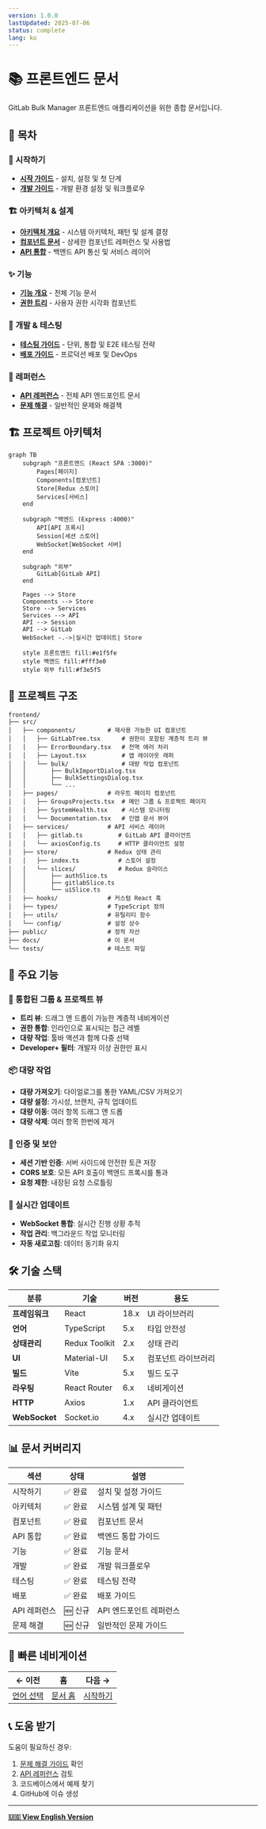 ```yaml
---
version: 1.0.0
lastUpdated: 2025-07-06
status: complete
lang: ko
---
```


# 📚 프론트엔드 문서

GitLab Bulk Manager 프론트엔드 애플리케이션을 위한 종합 문서입니다.

## 📑 목차

### 🚀 시작하기
- **[시작 가이드](./getting-started.md)** - 설치, 설정 및 첫 단계
- **[개발 가이드](./development.md)** - 개발 환경 설정 및 워크플로우

### 🏗️ 아키텍처 & 설계
- **[아키텍처 개요](./architecture.md)** - 시스템 아키텍처, 패턴 및 설계 결정
- **[컴포넌트 문서](./components.md)** - 상세한 컴포넌트 레퍼런스 및 사용법
- **[API 통합](./api-integration.md)** - 백엔드 API 통신 및 서비스 레이어

### ✨ 기능
- **[기능 개요](./features.md)** - 전체 기능 문서
- **[권한 트리](./permission-tree.md)** - 사용자 권한 시각화 컴포넌트

### 🧪 개발 & 테스팅
- **[테스팅 가이드](./testing.md)** - 단위, 통합 및 E2E 테스팅 전략
- **[배포 가이드](./deployment.md)** - 프로덕션 배포 및 DevOps

### 🔧 레퍼런스
- **[API 레퍼런스](./api-reference.md)** - 전체 API 엔드포인트 문서
- **[문제 해결](./troubleshooting.md)** - 일반적인 문제와 해결책

## 🏗️ 프로젝트 아키텍처

```mermaid
graph TB
    subgraph "프론트엔드 (React SPA :3000)"
        Pages[페이지]
        Components[컴포넌트]
        Store[Redux 스토어]
        Services[서비스]
    end
    
    subgraph "백엔드 (Express :4000)"
        API[API 프록시]
        Session[세션 스토어]
        WebSocket[WebSocket 서버]
    end
    
    subgraph "외부"
        GitLab[GitLab API]
    end
    
    Pages --> Store
    Components --> Store
    Store --> Services
    Services --> API
    API --> Session
    API --> GitLab
    WebSocket -.->|실시간 업데이트| Store
    
    style 프론트엔드 fill:#e1f5fe
    style 백엔드 fill:#fff3e0
    style 외부 fill:#f3e5f5
```

## 📁 프로젝트 구조

```
frontend/
├── src/
│   ├── components/         # 재사용 가능한 UI 컴포넌트
│   │   ├── GitLabTree.tsx      # 권한이 포함된 계층적 트리 뷰
│   │   ├── ErrorBoundary.tsx   # 전역 에러 처리
│   │   ├── Layout.tsx          # 앱 레이아웃 래퍼
│   │   └── bulk/               # 대량 작업 컴포넌트
│   │       ├── BulkImportDialog.tsx
│   │       ├── BulkSettingsDialog.tsx
│   │       └── ...
│   ├── pages/              # 라우트 페이지 컴포넌트
│   │   ├── GroupsProjects.tsx  # 메인 그룹 & 프로젝트 페이지
│   │   ├── SystemHealth.tsx    # 시스템 모니터링
│   │   └── Documentation.tsx   # 인앱 문서 뷰어
│   ├── services/           # API 서비스 레이어
│   │   ├── gitlab.ts          # GitLab API 클라이언트
│   │   └── axiosConfig.ts     # HTTP 클라이언트 설정
│   ├── store/              # Redux 상태 관리
│   │   ├── index.ts           # 스토어 설정
│   │   └── slices/            # Redux 슬라이스
│   │       ├── authSlice.ts
│   │       ├── gitlabSlice.ts
│   │       └── uiSlice.ts
│   ├── hooks/              # 커스텀 React 훅
│   ├── types/              # TypeScript 정의
│   ├── utils/              # 유틸리티 함수
│   └── config/             # 설정 상수
├── public/                 # 정적 자산
├── docs/                   # 이 문서
└── tests/                  # 테스트 파일
```

## 🚀 주요 기능

### 🌳 통합된 그룹 & 프로젝트 뷰
- **트리 뷰**: 드래그 앤 드롭이 가능한 계층적 네비게이션
- **권한 통합**: 인라인으로 표시되는 접근 레벨
- **대량 작업**: 툴바 액션과 함께 다중 선택
- **Developer+ 필터**: 개발자 이상 권한만 표시

### 📦 대량 작업
- **대량 가져오기**: 다이얼로그를 통한 YAML/CSV 가져오기
- **대량 설정**: 가시성, 브랜치, 규칙 업데이트
- **대량 이동**: 여러 항목 드래그 앤 드롭
- **대량 삭제**: 여러 항목 한번에 제거

### 🔐 인증 및 보안
- **세션 기반 인증**: 서버 사이드에 안전한 토큰 저장
- **CORS 보호**: 모든 API 호출이 백엔드 프록시를 통과
- **요청 제한**: 내장된 요청 스로틀링

### 📡 실시간 업데이트
- **WebSocket 통합**: 실시간 진행 상황 추적
- **작업 관리**: 백그라운드 작업 모니터링
- **자동 새로고침**: 데이터 동기화 유지

## 🛠️ 기술 스택

| 분류 | 기술 | 버전 | 용도 |
|------|------|------|------|
| **프레임워크** | React | 18.x | UI 라이브러리 |
| **언어** | TypeScript | 5.x | 타입 안전성 |
| **상태관리** | Redux Toolkit | 2.x | 상태 관리 |
| **UI** | Material-UI | 5.x | 컴포넌트 라이브러리 |
| **빌드** | Vite | 5.x | 빌드 도구 |
| **라우팅** | React Router | 6.x | 네비게이션 |
| **HTTP** | Axios | 1.x | API 클라이언트 |
| **WebSocket** | Socket.io | 4.x | 실시간 업데이트 |

## 📊 문서 커버리지

| 섹션 | 상태 | 설명 |
|------|------|------|
| 시작하기 | ✅ 완료 | 설치 및 설정 가이드 |
| 아키텍처 | ✅ 완료 | 시스템 설계 및 패턴 |
| 컴포넌트 | ✅ 완료 | 컴포넌트 문서 |
| API 통합 | ✅ 완료 | 백엔드 통합 가이드 |
| 기능 | ✅ 완료 | 기능 문서 |
| 개발 | ✅ 완료 | 개발 워크플로우 |
| 테스팅 | ✅ 완료 | 테스팅 전략 |
| 배포 | ✅ 완료 | 배포 가이드 |
| API 레퍼런스 | 🆕 신규 | API 엔드포인트 레퍼런스 |
| 문제 해결 | 🆕 신규 | 일반적인 문제 가이드 |

## 🔄 빠른 네비게이션

| ← 이전 | 홈 | 다음 → |
|--------|-----|--------|
| [언어 선택](../README.md) | [문서 홈](../README.md) | [시작하기](./getting-started.md) |

## 📞 도움 받기

도움이 필요하신 경우:
1. [문제 해결 가이드](./troubleshooting.md) 확인
2. [API 레퍼런스](./api-reference.md) 검토
3. 코드베이스에서 예제 찾기
4. GitHub에 이슈 생성

---

**[🇺🇸 View English Version](../en/README.md)**